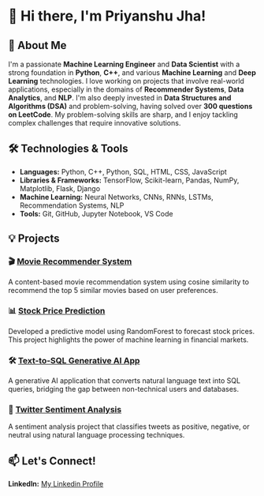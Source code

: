 # 👋 Hi there, I'm Priyanshu Jha!

## 🚀 About Me

I'm a passionate **Machine Learning Engineer** and **Data Scientist** with a strong foundation in **Python**, **C++**, and various **Machine Learning** and **Deep Learning** technologies. I love working on projects that involve real-world applications, especially in the domains of **Recommender Systems**, **Data Analytics**, and **NLP**.
I'm also deeply invested in **Data Structures and Algorithms (DSA)** and problem-solving, having solved over **300 questions on LeetCode**. My problem-solving skills are sharp, and I enjoy tackling complex challenges that require innovative solutions.

## 🛠️ Technologies & Tools

- **Languages:** Python, C++, Python, SQL, HTML, CSS, JavaScript
- **Libraries & Frameworks:** TensorFlow, Scikit-learn, Pandas, NumPy, Matplotlib, Flask, Django
- **Machine Learning:** Neural Networks, CNNs, RNNs, LSTMs, Recommendation Systems, NLP
- **Tools:** Git, GitHub, Jupyter Notebook, VS Code

## 💡 Projects

### 🎬 [Movie Recommender System](https://github.com/Priyanshu277/movie-recommender-system)
A content-based movie recommendation system using cosine similarity to recommend the top 5 similar movies based on user preferences.

### 📊 [Stock Price Prediction](https://github.com/Priyanshu277/Stock_Price_Prediction)
Developed a predictive model using RandomForest to forecast stock prices. This project highlights the power of machine learning in financial markets.

### 🛠️ [Text-to-SQL Generative AI App](https://github.com/Priyanshu277/Text-To_Sql)
A generative AI application that converts natural language text into SQL queries, bridging the gap between non-technical users and databases.

### 💬 [Twitter Sentiment Analysis](https://github.com/Priyanshu277/Twitter_Sentiment-Analysis)
A sentiment analysis project that classifies tweets as positive, negative, or neutral using natural language processing techniques.

## 📫 Let's Connect!

 **LinkedIn:** [My Linkedin Profile](www.linkedin.com/in/priyanshu-jha-671333258)
